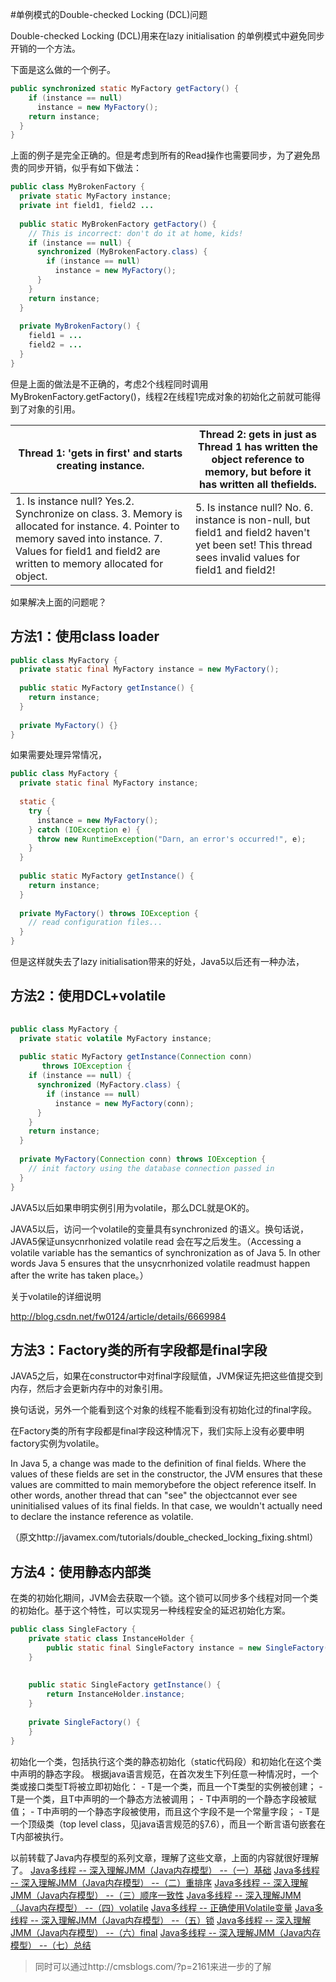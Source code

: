 #单例模式的Double-checked Locking (DCL)问题

Double-checked Locking (DCL)用来在lazy initialisation 的单例模式中避免同步开销的一个方法。

下面是这么做的一个例子。

```java
public synchronized static MyFactory getFactory() {  
    if (instance == null)  
      instance = new MyFactory();  
    return instance;  
  }  
}  
```

上面的例子是完全正确的。但是考虑到所有的Read操作也需要同步，为了避免昂贵的同步开销，似乎有如下做法：

```java
public class MyBrokenFactory {  
  private static MyFactory instance;  
  private int field1, field2 ...  
  
  public static MyBrokenFactory getFactory() {  
    // This is incorrect: don't do it at home, kids!  
    if (instance == null) {  
      synchronized (MyBrokenFactory.class) {  
        if (instance == null)  
          instance = new MyFactory();  
      }  
    }  
    return instance;  
  }  
  
  private MyBrokenFactory() {  
    field1 = ...  
    field2 = ...  
  }  
}  
```

但是上面的做法是不正确的，考虑2个线程同时调用MyBrokenFactory.getFactory()，线程2在线程1完成对象的初始化之前就可能得到了对象的引用。

| Thread 1: 'gets in first' and starts creating instance. | Thread 2: gets in just as Thread 1 has written the object reference to memory, but before it has written all thefields. |
| ---------------------------------------- | ---------------------------------------- |
| 1. Is instance null? Yes.2. Synchronize on class. 3. Memory is allocated for instance. 4. Pointer to memory saved into instance. 7. Values for field1 and field2 are written to memory allocated for object. | 5. Is instance null? No. 6. instance is non-null, but field1 and field2 haven't yet been set! This thread sees invalid values for field1 and field2! |

如果解决上面的问题呢？

## **方法1：使用class loader**

```java
public class MyFactory {  
  private static final MyFactory instance = new MyFactory();  
  
  public static MyFactory getInstance() {  
    return instance;  
  }  
  
  private MyFactory() {}  
}  
```

如果需要处理异常情况，

```java
public class MyFactory {  
  private static final MyFactory instance;  
  
  static {  
    try {  
      instance = new MyFactory();  
    } catch (IOException e) {  
      throw new RuntimeException("Darn, an error's occurred!", e);  
    }  
  }  
  
  public static MyFactory getInstance() {  
    return instance;  
  }  
  
  private MyFactory() throws IOException {  
    // read configuration files...  
  }  
}  
```

但是这样就失去了lazy initialisation带来的好处，Java5以后还有一种办法，

## **方法2：使用DCL+volatile**

```java
 
public class MyFactory {  
  private static volatile MyFactory instance;  
  
  public static MyFactory getInstance(Connection conn)  
       throws IOException {  
    if (instance == null) {  
      synchronized (MyFactory.class) {  
        if (instance == null)  
          instance = new MyFactory(conn);  
      }  
    }  
    return instance;    
  }  
  
  private MyFactory(Connection conn) throws IOException {  
    // init factory using the database connection passed in  
  }  
}
```

JAVA5以后如果申明实例引用为volatile，那么DCL就是OK的。

JAVA5以后，访问一个volatile的变量具有synchronized 的语义。换句话说，JAVA5保证unsycnrhonized volatile read 会在写之后发生。（Accessing a volatile variable has the semantics of synchronization as of Java 5. In other words Java 5 ensures that the unsycnrhonized volatile readmust happen after the write has taken place。）

关于volatile的详细说明

http://blog.csdn.net/fw0124/article/details/6669984

## 方法3：Factory类的所有字段都是final字段

JAVA5之后，如果在constructor中对final字段赋值，JVM保证先把这些值提交到内存，然后才会更新内存中的对象引用。

换句话说，另外一个能看到这个对象的线程不能看到没有初始化过的final字段。

在Factory类的所有字段都是final字段这种情况下，我们实际上没有必要申明factory实例为volatile。

In Java 5, a change was made to the definition of final fields. Where the values of these fields are set in the constructor, the JVM ensures that these values are committed to main memorybefore the object reference itself. In other words, another thread that can "see" the objectcannot ever see uninitialised values of its final fields. In that case, we wouldn't actually need to declare the instance reference as volatile.

（原文http://javamex.com/tutorials/double_checked_locking_fixing.shtml）

## **方法4：使用静态内部类**

在类的初始化期间，JVM会去获取一个锁。这个锁可以同步多个线程对同一个类的初始化。基于这个特性，可以实现另一种线程安全的延迟初始化方案。

```java
public class SingleFactory {  
    private static class InstanceHolder {  
        public static final SingleFactory instance = new SingleFactory();  
    }  
      
  
    public static SingleFactory getInstance() {  
        return InstanceHolder.instance;  
    }  
  
    private SingleFactory() {  
    }  
}  
```

初始化一个类，包括执行这个类的静态初始化（static代码段）和初始化在这个类中声明的静态字段。
根据java语言规范，在首次发生下列任意一种情况时，一个类或接口类型T将被立即初始化：
\- T是一个类，而且一个T类型的实例被创建；
\- T是一个类，且T中声明的一个静态方法被调用；
\- T中声明的一个静态字段被赋值；
\- T中声明的一个静态字段被使用，而且这个字段不是一个常量字段；
\- T是一个顶级类（top level class，见java语言规范的§7.6），而且一个断言语句嵌套在T内部被执行。

以前转载了Java内存模型的系列文章，理解了这些文章，上面的内容就很好理解了。
[Java多线程 -- 深入理解JMM（Java内存模型） --（一）基础](http://blog.csdn.net/fw0124/article/details/6650483)
[Java多线程 -- 深入理解JMM（Java内存模型） --（二）重排序](http://blog.csdn.net/fw0124/article/details/6652305)
[Java多线程 -- 深入理解JMM（Java内存模型） --（三）顺序一致性](http://blog.csdn.net/fw0124/article/details/6653008)
[Java多线程 -- 深入理解JMM（Java内存模型） --（四）volatile](http://blog.csdn.net/fw0124/article/details/6655381)
[Java多线程 -- 正确使用Volatile变量](http://blog.csdn.net/fw0124/article/details/6669984)
[Java多线程 -- 深入理解JMM（Java内存模型） --（五）锁](http://blog.csdn.net/fw0124/article/details/6671447)
[Java多线程 -- 深入理解JMM（Java内存模型） --（六）final](http://blog.csdn.net/fw0124/article/details/6692022)
[Java多线程 -- 深入理解JMM（Java内存模型） --（七）总结](http://blog.csdn.net/fw0124/article/details/6738266)

> 同时可以通过http://cmsblogs.com/?p=2161来进一步的了解